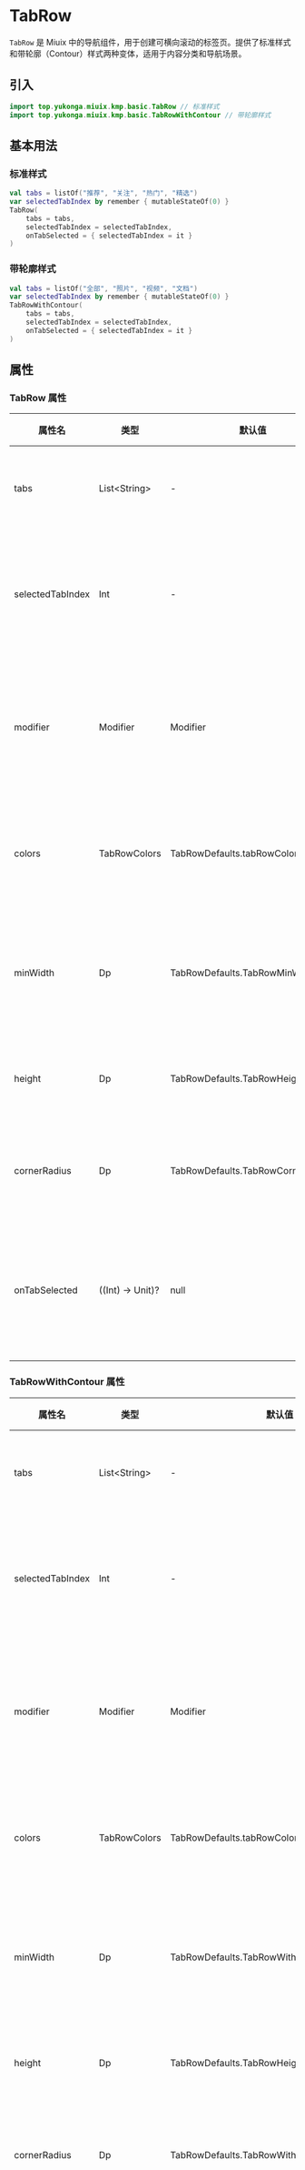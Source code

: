 # TabRow

`TabRow` 是 Miuix 中的导航组件，用于创建可横向滚动的标签页。提供了标准样式和带轮廓（Contour）样式两种变体，适用于内容分类和导航场景。

## 引入

```kotlin
import top.yukonga.miuix.kmp.basic.TabRow // 标准样式
import top.yukonga.miuix.kmp.basic.TabRowWithContour // 带轮廓样式
```

## 基本用法

### 标准样式

```kotlin
val tabs = listOf("推荐", "关注", "热门", "精选")
var selectedTabIndex by remember { mutableStateOf(0) }
TabRow(
    tabs = tabs,
    selectedTabIndex = selectedTabIndex,
    onTabSelected = { selectedTabIndex = it }
)
```

### 带轮廓样式

```kotlin
val tabs = listOf("全部", "照片", "视频", "文档")
var selectedTabIndex by remember { mutableStateOf(0) }
TabRowWithContour(
    tabs = tabs,
    selectedTabIndex = selectedTabIndex,
    onTabSelected = { selectedTabIndex = it }
)
```

## 属性

### TabRow 属性

| 属性名           | 类型             | 默认值                            | 说明                 |
| ---------------- | ---------------- | --------------------------------- | -------------------- |
| tabs             | List\<String>    | -                                 | 标签文本列表         |
| selectedTabIndex | Int              | -                                 | 当前选中的标签索引   |
| modifier         | Modifier         | Modifier                          | 应用于标签行的修饰符 |
| colors           | TabRowColors     | TabRowDefaults.tabRowColors()     | 标签行的颜色配置     |
| minWidth         | Dp               | TabRowDefaults.TabRowMinWidth     | 每个标签的最小宽度   |
| height           | Dp               | TabRowDefaults.TabRowHeight       | 标签行的高度         |
| cornerRadius     | Dp               | TabRowDefaults.TabRowCornerRadius | 标签的圆角半径       |
| onTabSelected    | ((Int) -> Unit)? | null                              | 标签选中时的回调函数 |

### TabRowWithContour 属性

| 属性名           | 类型             | 默认值                                       | 说明                 |
| ---------------- | ---------------- | -------------------------------------------- | -------------------- |
| tabs             | List\<String>    | -                                            | 标签文本列表         |
| selectedTabIndex | Int              | -                                            | 当前选中的标签索引   |
| modifier         | Modifier         | Modifier                                     | 应用于标签行的修饰符 |
| colors           | TabRowColors     | TabRowDefaults.tabRowColors()                | 标签行的颜色配置     |
| minWidth         | Dp               | TabRowDefaults.TabRowWithContourMinWidth     | 每个标签的最小宽度   |
| height           | Dp               | TabRowDefaults.TabRowHeight                  | 标签行的高度         |
| cornerRadius     | Dp               | TabRowDefaults.TabRowWithContourCornerRadius | 标签的圆角半径       |
| onTabSelected    | ((Int) -> Unit)? | null                                         | 标签选中时的回调函数 |

### TabRowDefaults 对象

TabRowDefaults 对象提供了 TabRow 组件的默认配置。

#### 常量

| 常量名                        | 类型 | 值    | 说明                         |
| ----------------------------- | ---- | ----- | ---------------------------- |
| TabRowHeight                  | Dp   | 42.dp | 标签行的默认高度             |
| TabRowCornerRadius            | Dp   | 8.dp  | 标准样式的默认圆角半径       |
| TabRowWithContourCornerRadius | Dp   | 10.dp | 带轮廓样式的默认圆角半径     |
| TabRowMinWidth                | Dp   | 76.dp | 标准样式的每个标签最小宽度   |
| TabRowWithContourMinWidth     | Dp   | 62.dp | 带轮廓样式的每个标签最小宽度 |

#### 方法

| 方法名         | 返回类型     | 说明                     |
| -------------- | ------------ | ------------------------ |
| tabRowColors() | TabRowColors | 创建标签行的默认颜色配置 |

### TabRowColors 类

| 属性名                  | 类型  | 说明                   |
| ----------------------- | ----- | ---------------------- |
| backgroundColor         | Color | 标签的默认背景色       |
| contentColor            | Color | 标签的默认内容色       |
| selectedBackgroundColor | Color | 选中状态时标签的背景色 |
| selectedContentColor    | Color | 选中状态时标签的内容色 |

## 进阶用法

### 自定义颜色

```kotlin
val tabs = listOf("最新", "热门", "关注")
var selectedTabIndex by remember { mutableStateOf(0) }
TabRow(
    tabs = tabs,
    selectedTabIndex = selectedTabIndex,
    onTabSelected = { selectedTabIndex = it },
    colors = TabRowDefaults.tabRowColors(
        backgroundColor = Color.LightGray.copy(alpha = 0.5f),
        contentColor = Color.Gray,
        selectedBackgroundColor = MiuixTheme.colorScheme.primary,
        selectedContentColor = Color.White
    )
)
```

### 自定义尺寸

```kotlin
val tabs = listOf("短视频", "直播", "图文")
var selectedTabIndex by remember { mutableStateOf(0) }
TabRowWithContour(
    tabs = tabs,
    selectedTabIndex = selectedTabIndex,
    onTabSelected = { selectedTabIndex = it },
    minWidth = 100.dp,
    height = 50.dp,
    cornerRadius = 15.dp
)
```

### 与 Pager 结合使用

```kotlin
val tabs = listOf("页面1", "页面2", "页面3")
val pagerState = rememberPagerState { tabs.size }
var selectedTabIndex by remember { mutableStateOf(0) }
LaunchedEffect(pagerState.currentPage) {
    selectedTabIndex = pagerState.currentPage
}
LaunchedEffect(selectedTabIndex) {
    pagerState.animateScrollToPage(selectedTabIndex)
}
Surface {
    Column {
        TabRow(
            tabs = tabs,
            selectedTabIndex = selectedTabIndex,
            onTabSelected = { selectedTabIndex = it }
        )
        HorizontalPager(
            pagerState = pagerState,
            modifier = Modifier.fillMaxSize()
        ) { page ->
            Box(
                modifier = Modifier.fillMaxSize(),
                contentAlignment = Alignment.Center
            ) {
                Text("页面内容 ${page + 1}")
            }
        }
    }
}
```
